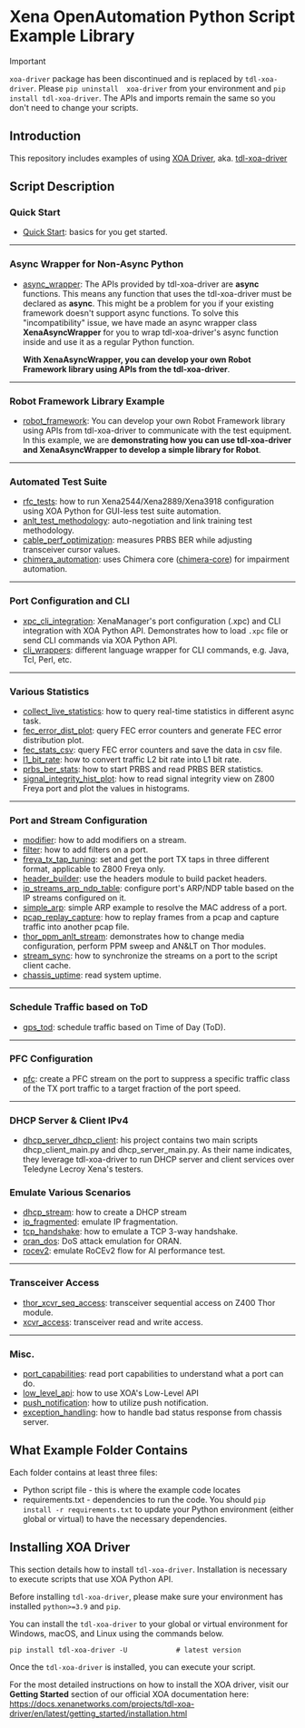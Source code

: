 # Xena OpenAutomation Python Script Example Library

> [!IMPORTANT]  
> ``xoa-driver`` package has been discontinued and is replaced by ``tdl-xoa-driver``. Please ``pip uninstall  xoa-driver`` from your environment and ``pip install tdl-xoa-driver``. The APIs and imports remain the same so you don't need to change your scripts.

## Introduction

This repository includes examples of using [XOA Driver](https://docs.xenanetworks.com/projects/tdl-xoa-driver), aka. [tdl-xoa-driver](https://pypi.org/project/tdl-xoa-driver/)

## Script Description

### Quick Start

* [Quick Start](https://github.com/xenanetworks/tld-xoa-python-script-library/tree/main/quick_start): basics for you get started. 

---

### Async Wrapper for Non-Async Python

* [async_wrapper](https://github.com/xenanetworks/tld-xoa-python-script-library/tree/main/async_wrapper): The APIs provided by tdl-xoa-driver are **async** functions. This means any function that uses the tdl-xoa-driver must be declared as **async**. This might be a problem for you if your existing framework doesn't support async functions. To solve this "incompatibility" issue, we have made an async wrapper class **XenaAsyncWrapper** for you to wrap tdl-xoa-driver's async function inside and use it as a regular Python function.

  **With XenaAsyncWrapper, you can develop your own Robot Framework library using APIs from the tdl-xoa-driver**.

---

### Robot Framework Library Example

* [robot_framework](https://github.com/xenanetworks/tld-xoa-python-script-library/tree/main/robot_framework): You can develop your own Robot Framework library using APIs from tdl-xoa-driver to communicate with the test equipment. In this example, we are **demonstrating how you can use tdl-xoa-driver and XenaAsyncWrapper to develop a simple library for Robot**.

---

### Automated Test Suite

* [rfc_tests](https://github.com/xenanetworks/tld-xoa-python-script-library/tree/main/rfc_tests): how to run Xena2544/Xena2889/Xena3918 configuration using XOA Python for GUI-less test suite automation.
* [anlt_test_methodology](https://github.com/xenanetworks/tld-xoa-python-script-library/tree/main/anlt_test_methodology): auto-negotiation and link training test methodology.
* [cable_perf_optimization](https://github.com/xenanetworks/tld-xoa-python-script-library/tree/main/cable_perf_optimization): measures PRBS BER while adjusting transceiver cursor values.
* [chimera_automation](https://github.com/xenanetworks/tld-xoa-python-script-library/tree/main/chimera_automation): uses Chimera core ([chimera-core](https://pypi.org/project/chimera-core/)) for impairment automation.

---

### Port Configuration and CLI

* [xpc_cli_integration](https://github.com/xenanetworks/tld-xoa-python-script-library/tree/main/xpc_cli_integration): XenaManager's port configuration (.xpc) and CLI integration with XOA Python API. Demonstrates how to load ``.xpc`` file or send CLI commands via XOA Python API.
* [cli_wrappers](https://github.com/xenanetworks/tld-xoa-python-script-library/tree/main/cli_wrappers): different language wrapper for CLI commands, e.g. Java, Tcl, Perl, etc.

---

### Various Statistics

* [collect_live_statistics](https://github.com/xenanetworks/tld-xoa-python-script-library/tree/main/collect_live_statistics): how to query real-time statistics in different async task.
* [fec_error_dist_plot](https://github.com/xenanetworks/tld-xoa-python-script-library/tree/main/fec_error_dist_plot): query FEC error counters and generate FEC error distribution plot.
* [fec_stats_csv](https://github.com/xenanetworks/tld-xoa-python-script-library/tree/main/fec_stats_csv): query FEC error counters and save the data in csv file.
* [l1_bit_rate](https://github.com/xenanetworks/tld-xoa-python-script-library/tree/main/l1_bit_rate): how to convert traffic L2 bit rate into L1 bit rate.
* [prbs_ber_stats](https://github.com/xenanetworks/tld-xoa-python-script-library/tree/main/prbs_ber_stats): how to start PRBS and read PRBS BER statistics.
* [signal_integrity_hist_plot](https://github.com/xenanetworks/tld-xoa-python-script-library/tree/main/signal_integrity_hist_plot): how to read signal integrity view on Z800 Freya port and plot the values in histograms.

---

### Port and Stream Configuration

* [modifier](https://github.com/xenanetworks/tld-xoa-python-script-library/tree/main/modifier): how to add modifiers on a stream.
* [filter](https://github.com/xenanetworks/tld-xoa-python-script-library/tree/main/filter): how to add filters on a port.
* [freya_tx_tap_tuning](https://github.com/xenanetworks/tld-xoa-python-script-library/tree/main/freya_tx_tap_tuning): set and get the port TX taps in three different format, applicable to Z800 Freya only.
* [header_builder](https://github.com/xenanetworks/tld-xoa-python-script-library/tree/main/header_builder): use the headers module to build packet headers.
* [ip_streams_arp_ndp_table](https://github.com/xenanetworks/tld-xoa-python-script-library/tree/main/ip_streams_arp_ndp_table): configure port's ARP/NDP table based on the IP streams configured on it.
* [simple_arp](https://github.com/xenanetworks/tld-xoa-python-script-library/tree/main/simple_arp): simple ARP example to resolve the MAC address of a port.
* [pcap_replay_capture](https://github.com/xenanetworks/tld-xoa-python-script-library/tree/main/pcap_replay_capture): how to replay frames from a pcap and capture traffic into another pcap file.
* [thor_ppm_anlt_stream](https://github.com/xenanetworks/tld-xoa-python-script-library/tree/main/thor_ppm_anlt_stream): demonstrates how to change media configuration, perform PPM sweep and AN&LT on Thor modules.
* [stream_sync](https://github.com/xenanetworks/tld-xoa-python-script-library/tree/main/stream_sync): how to synchronize the streams on a port to the script client cache.
* [chassis_uptime](https://github.com/xenanetworks/tld-xoa-python-script-library/tree/main/chassis_uptime): read system uptime.

---

### Schedule Traffic based on ToD
* [gps_tod](https://github.com/xenanetworks/tld-xoa-python-script-library/tree/main/gps_tod): schedule traffic based on Time of Day (ToD).

---

### PFC Configuration
* [pfc](https://github.com/xenanetworks/tld-xoa-python-script-library/tree/main/pfc): create a PFC stream on the port to suppress a specific traffic class of the TX port traffic to a target fraction of the port speed.

---

### DHCP Server & Client IPv4 
* [dhcp_server_dhcp_client](https://github.com/xenanetworks/tld-xoa-python-script-library/tree/main/dhcp_server_dhcp_client): his project contains two main scripts dhcp_client_main.py and dhcp_server_main.py. As their name indicates, they leverage tdl-xoa-driver to run DHCP server and client services over Teledyne Lecroy Xena's testers.

### Emulate Various Scenarios
* [dhcp_stream](https://github.com/xenanetworks/tld-xoa-python-script-library/tree/main/dhcp_stream): how to create a DHCP stream
* [ip_fragmented](https://github.com/xenanetworks/tld-xoa-python-script-library/tree/main/ip_fragmented): emulate IP fragmentation.
* [tcp_handshake](https://github.com/xenanetworks/tld-xoa-python-script-library/tree/main/tcp_handshake): how to emulate a TCP 3-way handshake.
* [oran_dos](https://github.com/xenanetworks/tld-xoa-python-script-library/tree/main/oran_dos): DoS attack emulation for ORAN.
* [rocev2](https://github.com/xenanetworks/tld-xoa-python-script-library/tree/main/rocev2): emulate RoCEv2 flow for AI performance test.

---

### Transceiver Access
* [thor_xcvr_seq_access](https://github.com/xenanetworks/tld-xoa-python-script-library/tree/main/thor_xcvr_seq_access): transceiver sequential access on Z400 Thor module.
* [xcvr_access](https://github.com/xenanetworks/tld-xoa-python-script-library/tree/main/xcvr_access): transceiver read and write access.

---

### Misc.
* [port_capabilities](https://github.com/xenanetworks/tld-xoa-python-script-library/tree/main/port_capabilities): read port capabilities to understand what a port can do.
* [low_level_api](https://github.com/xenanetworks/tld-xoa-python-script-library/tree/main/low_level_api): how to use XOA's Low-Level API
* [push_notification](https://github.com/xenanetworks/tld-xoa-python-script-library/tree/main/push_notification): how to utilize push notification.
* [exception_handling](https://github.com/xenanetworks/tld-xoa-python-script-library/tree/main/exception_handling): how to handle bad status response from chassis server.

## What Example Folder Contains

Each folder contains at least three files:

* Python script file - this is where the example code locates
* requirements.txt - dependencies to run the code. You should `pip install -r requirements.txt` to update your Python environment (either global or virtual) to have the necessary dependencies.

## Installing XOA Driver

This section details how to install `tdl-xoa-driver`. Installation is necessary to execute scripts that use XOA Python API.

Before installing `tdl-xoa-driver`, please make sure your environment has installed `python>=3.9` and `pip`.

You can install the `tdl-xoa-driver` to your global or virtual environment for Windows, macOS, and Linux using the commands below. 
```
pip install tdl-xoa-driver -U            # latest version
```

Once the `tdl-xoa-driver` is installed, you can execute your script.

For the most detailed instructions on how to install the XOA driver, visit our **Getting Started** section of our official XOA documentation here: https://docs.xenanetworks.com/projects/tdl-xoa-driver/en/latest/getting_started/installation.html